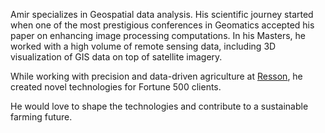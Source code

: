 ---
---

Amir specializes in Geospatial data analysis. His scientific journey started when one of the most prestigious conferences in Geomatics accepted his paper on enhancing image processing computations. In his Masters, he worked with a high volume of remote sensing data, including 3D visualization of GIS data on top of satellite imagery.

While working with precision and data-driven agriculture at [Resson](https://resson.com), he created novel technologies for Fortune 500 clients.

He would love to shape the technologies and contribute to a sustainable farming future.
